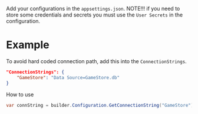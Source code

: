 Add your configurations in the `appsettings.json`. NOTE!!! if you need to store some credentials and secrets you must use the `User Secrets` in the configuration.

# Example
To avoid hard coded connection path, add this into the `ConnectionStrings`.
```json
"ConnectionStrings": {
	"GameStore": "Data Source=GameStore.db"
}
```

How to use
```csharp
var connString = builder.Configuration.GetConnectionString("GameStore");
```
